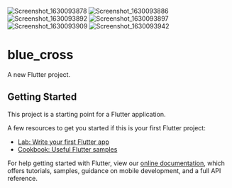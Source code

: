![Screenshot_1630093878](https://user-images.githubusercontent.com/81760629/131182001-73e9bc4d-b462-47a0-84a4-0b0c40d5b591.png)
![Screenshot_1630093886](https://user-images.githubusercontent.com/81760629/131182005-1806245a-2267-48af-9d65-8614b50b08e7.png)
![Screenshot_1630093892](https://user-images.githubusercontent.com/81760629/131182007-f449ea77-ea4e-4c0f-9856-48d398025cfa.png)
![Screenshot_1630093897](https://user-images.githubusercontent.com/81760629/131182010-074991ec-79c1-4bed-984f-4518184b9676.png)
![Screenshot_1630093909](https://user-images.githubusercontent.com/81760629/131182011-189ac5e2-a611-444b-b2f5-2204fcb321ec.png)
![Screenshot_1630093942](https://user-images.githubusercontent.com/81760629/131182012-8145397c-0b86-44c9-86e5-28b97ff289f5.png)
# blue_cross

A new Flutter project.

## Getting Started

This project is a starting point for a Flutter application.

A few resources to get you started if this is your first Flutter project:

- [Lab: Write your first Flutter app](https://flutter.dev/docs/get-started/codelab)
- [Cookbook: Useful Flutter samples](https://flutter.dev/docs/cookbook)

For help getting started with Flutter, view our
[online documentation](https://flutter.dev/docs), which offers tutorials,
samples, guidance on mobile development, and a full API reference.
